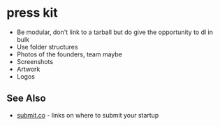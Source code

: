 # press kit

- Be modular, don't link to a tarball but do give the opportunity to dl in bulk
- Use folder structures
- Photos of the founders, team maybe
- Screenshots
- Artwork
- Logos

## See Also
- [submit.co](http://submit.co/) - links on where to submit your startup
